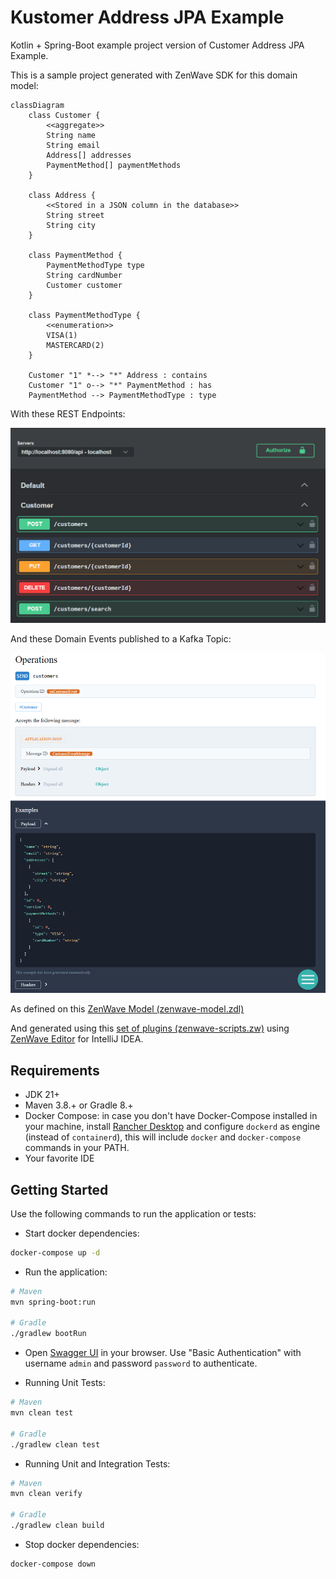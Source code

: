 # Kustomer Address JPA Example

Kotlin + Spring-Boot example project version of Customer Address JPA Example.

This is a sample project generated with ZenWave SDK for this domain model:

```mermaid
classDiagram
    class Customer {
        <<aggregate>>
        String name
        String email
        Address[] addresses
        PaymentMethod[] paymentMethods
    }
    
    class Address {
        <<Stored in a JSON column in the database>>
        String street
        String city
    }
    
    class PaymentMethod {
        PaymentMethodType type
        String cardNumber
        Customer customer
    }
    
    class PaymentMethodType {
        <<enumeration>>
        VISA(1)
        MASTERCARD(2)
    }
    
    Customer "1" *--> "*" Address : contains
    Customer "1" o--> "*" PaymentMethod : has
    PaymentMethod --> PaymentMethodType : type
```

With these REST Endpoints:

![OpenAPI Endpoints](src/main/resources/public/apis/endpoints-screenshot.png)

And these Domain Events published to a Kafka Topic:

![AsyncAPI Operations](src/main/resources/public/apis/asyncapi-operations.png)

As defined on this [ZenWave Model (zenwave-model.zdl)](zenwave-model.zdl)

And generated using this [set of plugins (zenwave-scripts.zw)](zenwave-scripts.zw) using [ZenWave Editor](https://www.zenwave360.io/plugin/) for IntelliJ IDEA.

## Requirements

* JDK 21+
* Maven 3.8.+ or Gradle 8.+
* Docker Compose: in case you don't have Docker-Compose installed in your machine, install [Rancher Desktop](https://rancherdesktop.io/) and configure `dockerd` as engine (instead of `containerd`), this will include `docker` and `docker-compose` commands in your PATH.
* Your favorite IDE

## Getting Started

Use the following commands to run the application or tests:

* Start docker dependencies:

```bash
docker-compose up -d
```

* Run the application:

```bash
# Maven
mvn spring-boot:run

# Gradle
./gradlew bootRun
```

* Open [Swagger UI](http://localhost:8080/swagger-ui/index.html) in your browser.
  Use "Basic Authentication" with username `admin` and password `password` to authenticate.

* Running Unit Tests:

```bash
# Maven
mvn clean test

# Gradle
./gradlew clean test
```

* Running Unit and Integration Tests:

```bash
# Maven
mvn clean verify

# Gradle
./gradlew clean build
```

* Stop docker dependencies:

```bash
docker-compose down
```
